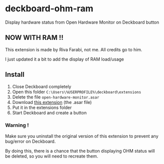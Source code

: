 # deckboard-ohm-ram
Display hardware status from Open Hardware Monitor on Deckboard button

## NOW WITH RAM !!
This extension is made by Riva Farabi, not me. All credits go to him.

I just updated it a bit to add the display of RAM load/usage


## Install
1. Close Deckboard completely
2. Open this folder `C:\Users\%USERPROFILE%\deckboard\extensions`
3. Delete the file `open-hardware-monitor.asar`
4. Download [this extension](https://github.com/DataNext27/deckboard-ohm-ram/releases/tag/v1) (the .asar file)
5. Put it in the extensions folder
6. Start Deckboard and create a button


### Warning ! 
Make sure you uninstall the original version of this extension to prevent any bug/error on Deckboard.

By doing this, there is a chance that the button displaying OHM status will be deleted, so you will need to recreate them.
